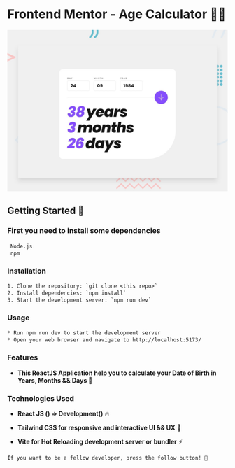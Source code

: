 # Frontend Mentor - Age Calculator 👋🏻

![Design-Preview](./design/desktop-preview.jpg)

## Getting Started 🚀

### First you need to install some dependencies

```
 Node.js
 npm
```

### Installation

```
1. Clone the repository: `git clone <this repo>`
2. Install dependencies: `npm install`
3. Start the development server: `npm run dev`
```

### Usage

```
* Run npm run dev to start the development server
* Open your web browser and navigate to http://localhost:5173/
```

### Features

- **This ReactJS Application help you to calculate your Date of Birth in Years, Months && Days 🤯**

### Technologies Used

- **React JS () => Development()** 🔥

- **Tailwind CSS for responsive and interactive UI && UX** 💙

- **Vite for Hot Reloading development server or bundler** ⚡

```
If you want to be a fellow developer, press the follow button! 💙
```
